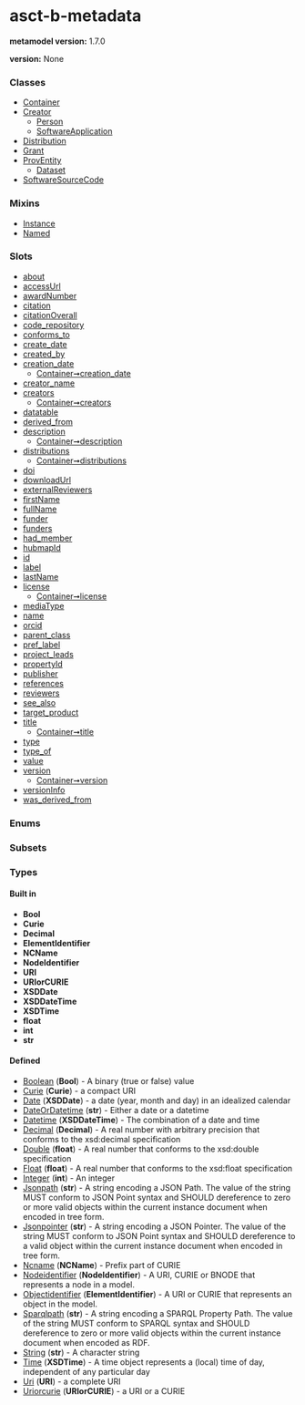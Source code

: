 
# asct-b-metadata


**metamodel version:** 1.7.0

**version:** None





### Classes

 * [Container](Container.md)
 * [Creator](Creator.md)
     * [Person](Person.md)
     * [SoftwareApplication](SoftwareApplication.md)
 * [Distribution](Distribution.md)
 * [Grant](Grant.md)
 * [ProvEntity](ProvEntity.md)
     * [Dataset](Dataset.md)
 * [SoftwareSourceCode](SoftwareSourceCode.md)

### Mixins

 * [Instance](Instance.md)
 * [Named](Named.md)

### Slots

 * [about](about.md)
 * [accessUrl](accessUrl.md)
 * [awardNumber](awardNumber.md)
 * [citation](citation.md)
 * [citationOverall](citationOverall.md)
 * [code_repository](code_repository.md)
 * [conforms_to](conforms_to.md)
 * [create_date](create_date.md)
 * [created_by](created_by.md)
 * [creation_date](creation_date.md)
     * [Container➞creation_date](Container_creation_date.md)
 * [creator_name](creator_name.md)
 * [creators](creators.md)
     * [Container➞creators](Container_creators.md)
 * [datatable](datatable.md)
 * [derived_from](derived_from.md)
 * [description](description.md)
     * [Container➞description](Container_description.md)
 * [distributions](distributions.md)
     * [Container➞distributions](Container_distributions.md)
 * [doi](doi.md)
 * [downloadUrl](downloadUrl.md)
 * [externalReviewers](externalReviewers.md)
 * [firstName](firstName.md)
 * [fullName](fullName.md)
 * [funder](funder.md)
 * [funders](funders.md)
 * [had_member](had_member.md)
 * [hubmapId](hubmapId.md)
 * [id](id.md)
 * [label](label.md)
 * [lastName](lastName.md)
 * [license](license.md)
     * [Container➞license](Container_license.md)
 * [mediaType](mediaType.md)
 * [name](name.md)
 * [orcid](orcid.md)
 * [parent_class](parent_class.md)
 * [pref_label](pref_label.md)
 * [project_leads](project_leads.md)
 * [propertyId](propertyId.md)
 * [publisher](publisher.md)
 * [references](references.md)
 * [reviewers](reviewers.md)
 * [see_also](see_also.md)
 * [target_product](target_product.md)
 * [title](title.md)
     * [Container➞title](Container_title.md)
 * [type](type.md)
 * [type_of](type_of.md)
 * [value](value.md)
 * [version](version.md)
     * [Container➞version](Container_version.md)
 * [versionInfo](versionInfo.md)
 * [was_derived_from](was_derived_from.md)

### Enums


### Subsets


### Types


#### Built in

 * **Bool**
 * **Curie**
 * **Decimal**
 * **ElementIdentifier**
 * **NCName**
 * **NodeIdentifier**
 * **URI**
 * **URIorCURIE**
 * **XSDDate**
 * **XSDDateTime**
 * **XSDTime**
 * **float**
 * **int**
 * **str**

#### Defined

 * [Boolean](types/Boolean.md)  (**Bool**)  - A binary (true or false) value
 * [Curie](types/Curie.md)  (**Curie**)  - a compact URI
 * [Date](types/Date.md)  (**XSDDate**)  - a date (year, month and day) in an idealized calendar
 * [DateOrDatetime](types/DateOrDatetime.md)  (**str**)  - Either a date or a datetime
 * [Datetime](types/Datetime.md)  (**XSDDateTime**)  - The combination of a date and time
 * [Decimal](types/Decimal.md)  (**Decimal**)  - A real number with arbitrary precision that conforms to the xsd:decimal specification
 * [Double](types/Double.md)  (**float**)  - A real number that conforms to the xsd:double specification
 * [Float](types/Float.md)  (**float**)  - A real number that conforms to the xsd:float specification
 * [Integer](types/Integer.md)  (**int**)  - An integer
 * [Jsonpath](types/Jsonpath.md)  (**str**)  - A string encoding a JSON Path. The value of the string MUST conform to JSON Point syntax and SHOULD dereference to zero or more valid objects within the current instance document when encoded in tree form.
 * [Jsonpointer](types/Jsonpointer.md)  (**str**)  - A string encoding a JSON Pointer. The value of the string MUST conform to JSON Point syntax and SHOULD dereference to a valid object within the current instance document when encoded in tree form.
 * [Ncname](types/Ncname.md)  (**NCName**)  - Prefix part of CURIE
 * [Nodeidentifier](types/Nodeidentifier.md)  (**NodeIdentifier**)  - A URI, CURIE or BNODE that represents a node in a model.
 * [Objectidentifier](types/Objectidentifier.md)  (**ElementIdentifier**)  - A URI or CURIE that represents an object in the model.
 * [Sparqlpath](types/Sparqlpath.md)  (**str**)  - A string encoding a SPARQL Property Path. The value of the string MUST conform to SPARQL syntax and SHOULD dereference to zero or more valid objects within the current instance document when encoded as RDF.
 * [String](types/String.md)  (**str**)  - A character string
 * [Time](types/Time.md)  (**XSDTime**)  - A time object represents a (local) time of day, independent of any particular day
 * [Uri](types/Uri.md)  (**URI**)  - a complete URI
 * [Uriorcurie](types/Uriorcurie.md)  (**URIorCURIE**)  - a URI or a CURIE
